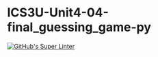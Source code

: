 # ICS3U-Unit4-04-final_guessing_game-py

[![GitHub's Super Linter](https://github.com/Rohnin-Barrette/ICS3U-Unit4-04-guess_final-py/workflows/GitHub's%20Super%20Linter/badge.svg)](https://github.com/Rohnin-Barrette/ICS3U-Unit4-04-guess_final-py/actions)

